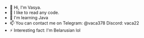 - 👋 Hi, I'm Vasya.
- 👀 I like to read any code.
- 🌱 I'm learning Java
- 📫 You can contact me on Telegram: @vaca378 Discord: vaca22
- ⚡ Interesting fact: I'm Belarusian lol

